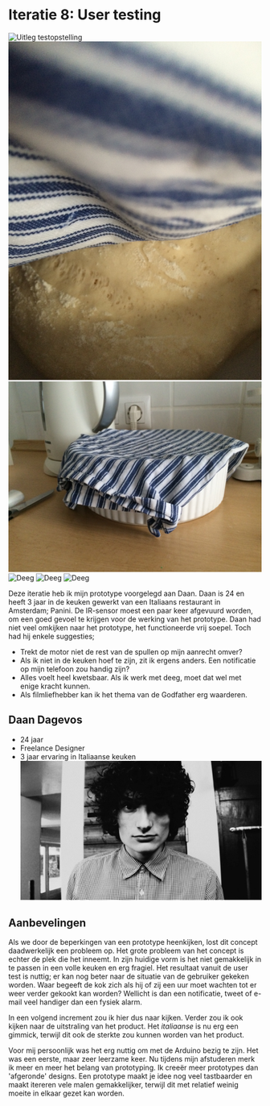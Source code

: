 # Iteratie 8: User testing

![Uitleg testopstelling](https://www.youtube.com/watch?v=9-RRnoWaeGo&feature=youtu.be)
![Deeg](media/deeg.jpg)
![Deeg](media/deeg2.jpg)
![Deeg](https://www.youtube.com/watch?v=1WptSYPGbE0&feature=youtu.be)
![Deeg](https://www.youtube.com/watch?v=xvoAZr4gEHU&feature=youtu.be)
![Deeg](https://www.youtube.com/watch?v=wqCr1fw8lsA&feature=youtu.be)

Deze iteratie heb ik mijn prototype voorgelegd aan Daan. Daan is 24 en heeft 3 jaar in de keuken gewerkt van een Italiaans restaurant in Amsterdam; Panini. De IR-sensor moest een paar keer afgevuurd worden, om een goed gevoel te krijgen voor de werking van het prototype. Daan had niet veel omkijken naar het prototype, het functioneerde vrij soepel. Toch had hij enkele suggesties;

- Trekt de motor niet de rest van de spullen op mijn aanrecht omver?
- Als ik niet in de keuken hoef te zijn, zit ik ergens anders. Een notificatie op mijn telefoon zou handig zijn?
- Alles voelt heel kwetsbaar. Als ik werk met deeg, moet dat wel met enige kracht kunnen. 
- Als filmliefhebber kan ik het thema van de Godfather erg waarderen.

## Daan Dagevos
- 24 jaar
- Freelance Designer
- 3 jaar ervaring in Italiaanse keuken
![Daan](media/daan.jpg)

## Aanbevelingen
Als we door de beperkingen van een prototype heenkijken, lost dit concept daadwerkelijk een probleem op. Het grote probleem van het concept is echter de plek die het inneemt. In zijn huidige vorm is het niet gemakkelijk in te passen in een volle keuken en erg fragiel. Het resultaat vanuit de user test is nuttig; er kan nog beter naar de situatie van de gebruiker gekeken worden. Waar begeeft de kok zich als hij of zij een uur moet wachten tot er weer verder gekookt kan worden? Wellicht is dan een notificatie, tweet of e-mail veel handiger dan een fysiek alarm.

In een volgend increment zou ik hier dus naar kijken. Verder zou ik ook kijken naar de uitstraling van het product. Het _italiaanse_ is nu erg een gimmick, terwijl dit ook de sterkte zou kunnen worden van het product.

Voor mij persoonlijk was het erg nuttig om met de Arduino bezig te zijn. Het was een eerste, maar zeer leerzame keer. Nu tijdens mijn afstuderen merk ik meer en meer het belang van prototyping. Ik creeër meer prototypes dan 'afgeronde' designs. Een prototype maakt je idee nog veel tastbaarder en maakt itereren vele malen gemakkelijker, terwijl dit met relatief weinig moeite in elkaar gezet kan worden.
